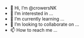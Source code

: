- 👋 Hi, I’m @crowersNK
- 👀 I’m interested in ...
- 🌱 I’m currently learning ...
- 💞️ I’m looking to collaborate on ...
- 📫 How to reach me ...

<!---
crowersNK/crowersNK is a ✨ special ✨ repository because its `README.md` (this file) appears on your GitHub profile.
You can click the Preview link to take a look at your changes.
--->

